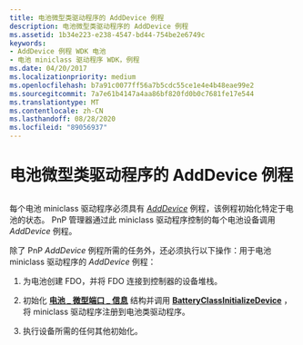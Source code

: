 ```yaml
---
title: 电池微型类驱动程序的 AddDevice 例程
description: 电池微型类驱动程序的 AddDevice 例程
ms.assetid: 1b34e223-e238-4547-bd44-754be2e6749c
keywords:
- AddDevice 例程 WDK 电池
- 电池 miniclass 驱动程序 WDK，例程
ms.date: 04/20/2017
ms.localizationpriority: medium
ms.openlocfilehash: b7a91c0077ff56a7b5cdc55ce1e4e4b48eae99e2
ms.sourcegitcommit: 7a7e61b4147a4aa86bf820fd0b0c7681fe17e544
ms.translationtype: MT
ms.contentlocale: zh-CN
ms.lasthandoff: 08/28/2020
ms.locfileid: "89056937"
---
```

# <a name="adddevice-routine-of-a-battery-miniclass-driver"></a>电池微型类驱动程序的 AddDevice 例程


## <span id="ddk_adddevice_routine_of_battery_miniclass_driver_dg"></span><span id="DDK_ADDDEVICE_ROUTINE_OF_BATTERY_MINICLASS_DRIVER_DG"></span>


每个电池 miniclass 驱动程序必须具有 [*AddDevice*](/windows-hardware/drivers/ddi/wdm/nc-wdm-driver_add_device) 例程，该例程初始化特定于电池的状态。 PnP 管理器通过此 miniclass 驱动程序控制的每个电池设备调用 *AddDevice* 例程。

除了 PnP *AddDevice* 例程所需的任务外，还必须执行以下操作：用于电池 miniclass 驱动程序的 *AddDevice* 例程：

1.  为电池创建 FDO，并将 FDO 连接到控制器的设备堆栈。

2.  初始化 [**电池 \_ 微型端口 \_ 信息**](/windows/desktop/api/batclass/ns-batclass-battery_miniport_info) 结构并调用 [**BatteryClassInitializeDevice**](/windows/desktop/api/batclass/nf-batclass-batteryclassinitializedevice) ，将 miniclass 驱动程序注册到电池类驱动程序。

3.  执行设备所需的任何其他初始化。

 

